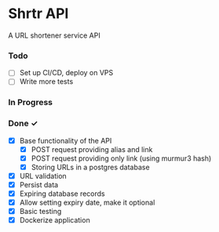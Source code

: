 # Shrtr API
A URL shortener service API

### Todo

- [ ] Set up CI/CD, deploy on VPS 
- [ ] Write more tests

### In Progress


### Done ✓

- [x] Base functionality of the API
  - [x] POST request providing alias and link
  - [x] POST request providing only link (using murmur3 hash)
  - [x] Storing URLs in a postgres database
- [x] URL validation
- [x] Persist data
- [x] Expiring database records
- [x] Allow setting expiry date, make it optional
- [x] Basic testing
- [x] Dockerize application
